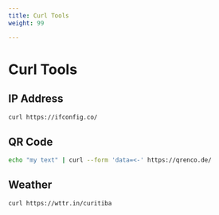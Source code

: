```yaml
---
title: Curl Tools
weight: 99

---
```

# Curl Tools

## IP Address

```bash
curl https://ifconfig.co/
```

## QR Code

```bash
echo "my text" | curl --form 'data=<-' https://qrenco.de/
```

## Weather

```bash
curl https://wttr.in/curitiba
```
